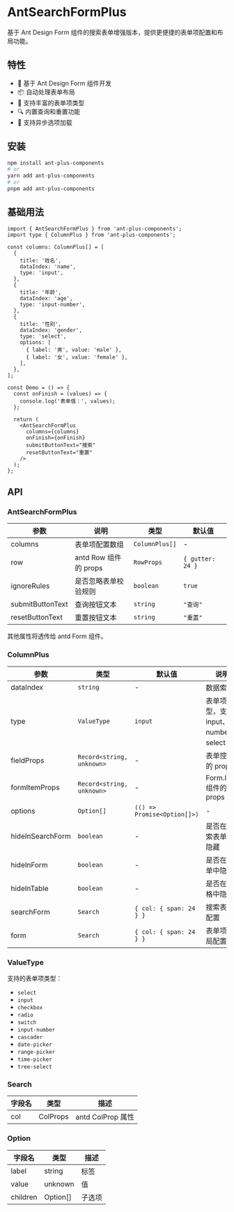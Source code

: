 # AntSearchFormPlus
基于 Ant Design Form 组件的搜索表单增强版本，提供更便捷的表单项配置和布局功能。

## 特性
+ 🚀 基于 Ant Design Form 组件开发
+ 📦 自动处理表单布局
+ 🎨 支持丰富的表单项类型
+ 🔍 内置查询和重置功能
+ 🎯 支持异步选项加载

## 安装
```bash
npm install ant-plus-components
# or
yarn add ant-plus-components
# or
pnpm add ant-plus-components
```

## 基础用法
```tsx
import { AntSearchFormPlus } from 'ant-plus-components';
import type { ColumnPlus } from 'ant-plus-components';

const columns: ColumnPlus[] = [
  {
    title: '姓名',
    dataIndex: 'name',
    type: 'input',
  },
  {
    title: '年龄',
    dataIndex: 'age',
    type: 'input-number',
  },
  {
    title: '性别',
    dataIndex: 'gender',
    type: 'select',
    options: [
      { label: '男', value: 'male' },
      { label: '女', value: 'female' },
    ],
  },
];

const Demo = () => {
  const onFinish = (values) => {
    console.log('表单值：', values);
  };

  return (
    <AntSearchFormPlus
      columns={columns}
      onFinish={onFinish}
      submitButtonText="搜索"
      resetButtonText="重置"
    />
  );
};
```

## API
### AntSearchFormPlus
| 参数 | 说明 | 类型 | 默认值 |
| --- | --- | --- | --- |
| columns | 表单项配置数组 | `ColumnPlus[]` | - |
| row | antd Row 组件的 props | `RowProps` | `{ gutter: 24 }` |
| ignoreRules | 是否忽略表单校验规则 | `boolean` | `true` |
| submitButtonText | 查询按钮文本 | `string` | `"查询"` |
| resetButtonText | 重置按钮文本 | `string` | `"重置"` |


其他属性将透传给 antd Form 组件。

### ColumnPlus
| 参数 | 类型 | 默认值 | 说明 |
| --- | --- | --- | --- |
| dataIndex | `string` | - | 数据索引 |
| type | `ValueType` | `input` | 表单项类型，支持 input、number、select 等 |
| fieldProps | `Record<string, unknown>` | - | 表单控件的 props |
| formItemProps | `Record<string, unknown>` | - | Form.Item 组件的 props |
| options | `Option[]` | `(() => Promise<Option[]>)` | - | 选项数据，用于 select、radio、checkbox 等 |
| hideInSearchForm | `boolean` | - | 是否在搜索表单中隐藏 |
| hideInForm | `boolean` | - | 是否在表单中隐藏 |
| hideInTable | `boolean` | - | 是否在表格中隐藏 |
| searchForm | `Search` | `{ col: { span: 24 } }` | 搜索表单配置 |
| form | `Search` | `{ col: { span: 24 } }` | 表单项布局配置 |


### ValueType
支持的表单项类型：

+ `select`
+ `input`
+ `checkbox`
+ `radio`
+ `switch`
+ `input-number`
+ `cascader`
+ `date-picker`
+ `range-picker`
+ `time-picker`
+ `tree-select`

### Search
| 字段名 | 类型 | 描述 |
| --- | --- | --- |
| col | ColProps | antd ColProp 属性 |


### Option
| 字段名 | 类型 | 描述 |
| --- | --- | --- |
| label | string | 标签 |
| value | unknown | 值 |
| children | Option[] | 子选项 |


